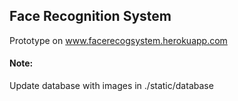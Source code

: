 ## Face Recognition System

Prototype on www.facerecogsystem.herokuapp.com

#### Note:
Update database with images in ./static/database

